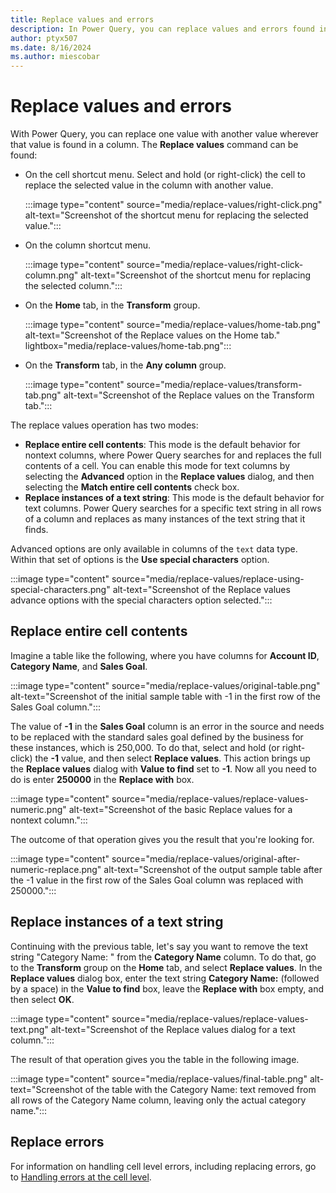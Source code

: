 ```yaml
---
title: Replace values and errors
description: In Power Query, you can replace values and errors found in one or multiple columns with a value of your choice. This article demonstrates how to do this transformation in Power Query.
author: ptyx507
ms.date: 8/16/2024
ms.author: miescobar
---
```


# Replace values and errors

With Power Query, you can replace one value with another value wherever that value is found in a column. The **Replace values** command can be found:

- On the cell shortcut menu. Select and hold (or right-click) the cell to replace the selected value in the column with another value.

   :::image type="content" source="media/replace-values/right-click.png" alt-text="Screenshot of the shortcut menu for replacing the selected value.":::

- On the column shortcut menu.

   :::image type="content" source="media/replace-values/right-click-column.png" alt-text="Screenshot of the shortcut menu for replacing the selected column.":::

- On the **Home** tab, in the **Transform** group.

   :::image type="content" source="media/replace-values/home-tab.png" alt-text="Screenshot of the Replace values on the Home tab." lightbox="media/replace-values/home-tab.png":::

- On the **Transform** tab, in the **Any column** group.

   :::image type="content" source="media/replace-values/transform-tab.png" alt-text="Screenshot of the Replace values on the Transform tab.":::

The replace values operation has two modes:

- **Replace entire cell contents**: This mode is the default behavior for nontext columns, where Power Query searches for and replaces the full contents of a cell. You can enable this mode for text columns by selecting the **Advanced** option in the **Replace values** dialog, and then selecting the **Match entire cell contents** check box.
- **Replace instances of a text string**: This mode is the default behavior for text columns. Power Query searches for a specific text string in all rows of a column and replaces as many instances of the text string that it finds.

Advanced options are only available in columns of the `text` data type. Within that set of options is the **Use special characters** option.

:::image type="content" source="media/replace-values/replace-using-special-characters.png" alt-text="Screenshot of the Replace values advance options with the special characters option selected.":::

## Replace entire cell contents

Imagine a table like the following, where you have columns for **Account ID**, **Category Name**, and **Sales Goal**.

:::image type="content" source="media/replace-values/original-table.png" alt-text="Screenshot of the initial sample table with -1 in the first row of the Sales Goal column.":::

The value of **-1** in the **Sales Goal** column is an error in the source and needs to be replaced with the standard sales goal defined by the business for these instances, which is 250,000. To do that, select and hold (or right-click) the **-1** value, and then select **Replace values**. This action brings up the **Replace values** dialog with **Value to find** set to **-1**. Now all you need to do is enter **250000** in the **Replace with** box.

:::image type="content" source="media/replace-values/replace-values-numeric.png" alt-text="Screenshot of the basic Replace values for a nontext column.":::

The outcome of that operation gives you the result that you're looking for.

:::image type="content" source="media/replace-values/original-after-numeric-replace.png" alt-text="Screenshot of the output sample table after the -1 value in the first row of the Sales Goal column was replaced with 250000.":::

## Replace instances of a text string

Continuing with the previous table, let's say you want to remove the text string "Category Name: " from the **Category Name** column. To do that, go to the **Transform** group on the **Home** tab, and select **Replace values**. In the **Replace values** dialog box, enter the text string **Category Name:** (followed by a space) in the **Value to find** box, leave the **Replace with** box empty, and then select **OK**.

:::image type="content" source="media/replace-values/replace-values-text.png" alt-text="Screenshot of the Replace values dialog for a text column.":::

The result of that operation gives you the table in the following image.

:::image type="content" source="media/replace-values/final-table.png" alt-text="Screenshot of the table with the Category Name: text removed from all rows of the Category Name column, leaving only the actual category name.":::

## Replace errors

For information on handling cell level errors, including replacing errors, go to [Handling errors at the cell level](dealing-with-errors.md#handling-errors-at-the-cell-level).
